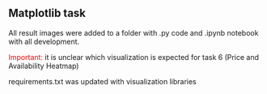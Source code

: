 ## Matplotlib task

All result images were added to a folder with .py code and .ipynb notebook with all development.

<span style="color: red;">Important:</span> it is unclear which visualization is expected for task 6 (Price and Availability Heatmap)

requirements.txt was updated with visualization libraries